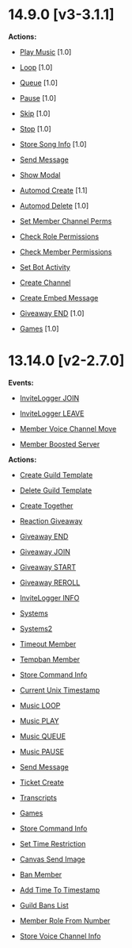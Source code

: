 # 14.9.0 [v3-3.1.1]

**Actions:**

- [Play Music](https://github.com/Gotowka/mydbm/blob/main/v3/actions/play_all.js) [1.0]

- [Loop](https://github.com/Gotowka/mydbm/blob/main/v3/actions/loop.js) [1.0]

- [Queue](https://github.com/Gotowka/mydbm/blob/main/v3/actions/queue.js) [1.0]

- [Pause](https://github.com/Gotowka/mydbm/blob/main/v3/actions/queue.js) [1.0]

- [Skip](https://github.com/Gotowka/mydbm/blob/main/v3/actions/skip.js) [1.0]

- [Stop](https://github.com/Gotowka/mydbm/blob/main/v3/actions/stop.js) [1.0]

- [Store Song Info](https://github.com/Gotowka/mydbm/blob/main/v3/actions/store_song_info.js) [1.0]

- [Send Message](https://github.com/Gotowka/mydbm/blob/main/v3/actions/send_message.js)

- [Show Modal](https://github.com/Gotowka/mydbm/blob/main/v3/actions/show_modal.js)

- [Automod Create](https://github.com/Gotowka/mydbm/blob/main/v3/actions/automod_create.js) [1.1]

- [Automod Delete](https://github.com/Gotowka/mydbm/blob/main/v3/actions/automod_delete.js) [1.0]

- [Set Member Channel Perms](https://github.com/Gotowka/mydbm/blob/main/v3/actions/set_member_channel_perms.js)

- [Check Role Permissions](https://github.com/Gotowka/mydbm/blob/main/v3/actions/check_role_permissions.js)

- [Check Member Permissions](https://github.com/Gotowka/mydbm/blob/main/v3/actions/check_member_permissions.js)

- [Set Bot Activity](https://github.com/Gotowka/mydbm/blob/main/v3/actions/set_bot_activity_MOD.js)

- [Create Channel](https://github.com/Gotowka/mydbm/blob/main/v3/actions/create_channel.js)

- [Create Embed Message](https://github.com/Gotowka/mydbm/blob/main/v3/actions/create_embed_message.js)

- [Giveaway END](https://github.com/Gotowka/mydbm/blob/main/v3/actions/gend.js) [1.0]

- [Games](https://github.com/Gotowka/mydbm/blob/main/v3/actions/games.js) [1.0]

# 13.14.0 [v2-2.7.0]

**Events:**

- [InviteLogger JOIN](https://github.com/Gotowka/mydbm/blob/main/events/invitelogger-join.js)

- [InviteLogger LEAVE](https://github.com/Gotowka/mydbm/blob/main/events/invitelogger-leave.js)

- [Member Voice Channel Move](https://github.com/Gotowka/mydbm/blob/main/events/member_voice_move.js)

- [Member Boosted Server](https://github.com/Gotowka/mydbm/blob/main/events/member_boosted_server_EVT.js)


**Actions:**

- [Create Guild Template](https://github.com/Gotowka/mydbm/blob/main/actions/create_guild_template.js)

- [Delete Guild Template](https://github.com/Gotowka/mydbm/blob/main/actions/delete_guild_template.js)

- [Create Together](https://github.com/Gotowka/mydbm/blob/main/actions/create_together.js)

- [Reaction Giveaway](https://github.com/Gotowka/mydbm/blob/main/actions/giveaway_create.js)

- [Giveaway END](https://github.com/Gotowka/mydbm/blob/main/actions/gend.js)

- [Giveaway JOIN](https://github.com/Gotowka/mydbm/blob/main/actions/gjoin.js)

- [Giveaway START](https://github.com/Gotowka/mydbm/blob/main/actions/gstart.js)

- [Giveaway REROLL](https://github.com/Gotowka/mydbm/blob/main/actions/greroll.js)

- [InviteLogger INFO](https://github.com/Gotowka/mydbm/blob/main/actions/loggerinfo.js)

- [Systems](https://github.com/Gotowka/mydbm/blob/main/actions/systems.js)

- [Systems2](https://github.com/Gotowka/mydbm/blob/main/actions/systems2.js)

- [Timeout Member](https://github.com/Gotowka/mydbm/blob/main/actions/timeout_member.js)

- [Tempban Member](https://github.com/Gotowka/mydbm/blob/main/actions/tempban_member.js)

- [Store Command Info](https://github.com/Gotowka/mydbm/blob/main/actions/store_command_info_MOD.js)

- [Current Unix Timestamp](https://github.com/Gotowka/mydbm/blob/main/actions/current_unix_timestamp.js)

- [Music LOOP](https://github.com/Gotowka/mydbm/blob/main/actions/loop.js)

- [Music PLAY](https://github.com/Gotowka/mydbm/blob/main/actions/play_all.js)

- [Music QUEUE](https://github.com/Gotowka/mydbm/blob/main/actions/queue.js)

- [Music PAUSE](https://github.com/Gotowka/mydbm/blob/main/actions/pause.js)

- [Send Message](https://github.com/Gotowka/mydbm/blob/main/actions/send_message.js)

- [Ticket Create](https://github.com/Gotowka/mydbm/blob/main/actions/ticket_manager.js)

- [Transcripts](https://github.com/Gotowka/mydbm/blob/main/actions/transcripts.js)

- [Games](https://github.com/Gotowka/mydbm/blob/main/actions/games.js)

- [Store Command Info](https://github.com/Gotowka/mydbm/blob/main/actions/store_command_info_MOD.js)

- [Set Time Restriction](https://github.com/Gotowka/mydbm/blob/main/actions/set_time_restriction_MOD.js)

- [Canvas Send Image](https://github.com/Gotowka/mydbm/blob/main/actions/canvas_send_image_MOD.js)

- [Ban Member](https://github.com/Gotowka/mydbm/blob/main/actions/ban_member.js)

- [Add Time To Timestamp](https://github.com/Gotowka/mydbm/blob/main/actions/add_time_to_timestamp.js)

- [Guild Bans List](https://github.com/Gotowka/mydbm/blob/main/actions/guild_bans_list.js)

- [Member Role From Number](https://github.com/Gotowka/mydbm/blob/main/actions/get_member_role_from_number.js)

- [Store Voice Channel Info](https://github.com/Gotowka/mydbm/blob/main/actions/store_voice_channel_info.js)